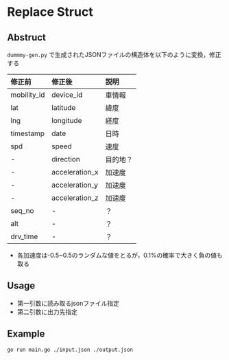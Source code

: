 # Replace Struct

## Abstruct
`dummmy-gen.py` で生成されたJSONファイルの構造体を以下のように変換，修正する

|修正前|修正後|説明|
|:----|:------|:--|
|mobility_id|device_id|車情報|
|lat|latitude|緯度|
|lng|longitude|経度|
|timestamp|date|日時|
|spd|speed|速度|
|-|direction|目的地？|
|-|acceleration_x|加速度|
|-|acceleration_y|加速度|
|-|acceleration_z|加速度|
|seq_no|-|？|
|alt|-|？|
|drv_time|-|？|

* 各加速度は-0.5~0.5のランダムな値をとるが，0.1%の確率で大きく負の値も取る


## Usage
* 第一引数に読み取るjsonファイル指定
* 第二引数に出力先指定

## Example

```
go run main.go ./input.json ./output.json 
```